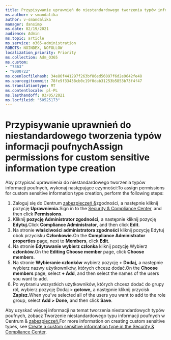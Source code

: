 ```yaml
---
title: Przypisywanie uprawnień do niestandardowego tworzenia typów informacji poufnych
ms.author: v-smandalika
author: v-smandalika
manager: dansimp
ms.date: 02/19/2021
audience: Admin
ms.topic: article
ms.service: o365-administration
ROBOTS: NOINDEX, NOFOLLOW
localization_priority: Priority
ms.collection: Adm_O365
ms.custom:
- "7363"
- "9000722"
ms.openlocfilehash: 34e86f441297f263bf86ed56097f6d2e9642fe48
ms.sourcegitcommit: 78fe9f33438cb0c19f0dab31253b5853b73f4f47
ms.translationtype: MT
ms.contentlocale: pl-PL
ms.lasthandoff: 03/05/2021
ms.locfileid: "50525173"
---
```

# <a name="assign-permissions-for-custom-sensitive-information-type-creation"></a><span data-ttu-id="7246e-102">Przypisywanie uprawnień do niestandardowego tworzenia typów informacji poufnych</span><span class="sxs-lookup"><span data-stu-id="7246e-102">Assign permissions for custom sensitive information type creation</span></span>

<span data-ttu-id="7246e-103">Aby przypisać uprawnienia do niestandardowego tworzenia typów informacji poufnych, wykonaj następujące czynności:</span><span class="sxs-lookup"><span data-stu-id="7246e-103">To assign permissions for custom sensitive information type creation, perform the following steps:</span></span>

1. <span data-ttu-id="7246e-104">Zaloguj się do Centrum [zabezpieczeń &](https://sip.protection.office.com/)zgodności, a następnie kliknij pozycję **Uprawnienia.**</span><span class="sxs-lookup"><span data-stu-id="7246e-104">Sign in to the [Security & Compliance Center](https://sip.protection.office.com/), and then click **Permissions**.</span></span>
2. <span data-ttu-id="7246e-105">Kliknij **pozycję Administrator zgodności,** a następnie kliknij pozycję **Edytuj.**</span><span class="sxs-lookup"><span data-stu-id="7246e-105">Click **Compliance Administrator**, and then click **Edit**.</span></span>
3. <span data-ttu-id="7246e-106">Na stronie **właściwości administratora zgodności** kliknij pozycję Edytuj obok przycisku **Członkowie.**</span><span class="sxs-lookup"><span data-stu-id="7246e-106">On the **Compliance Administrator properties** page, next to **Members**, click **Edit**.</span></span>
4. <span data-ttu-id="7246e-107">Na stronie **Edytowanie wybierz członka** kliknij pozycję Wybierz **członków.**</span><span class="sxs-lookup"><span data-stu-id="7246e-107">On the **Editing Choose member** page, click **Choose members**.</span></span>
5. <span data-ttu-id="7246e-108">Na stronie **Wybieranie członków** wybierz pozycję **+ Dodaj,** a następnie wybierz nazwy użytkowników, których chcesz dodać.</span><span class="sxs-lookup"><span data-stu-id="7246e-108">On the **Choose members** page, select **+ Add**, and then select the names of the users you want to add.</span></span>
6. <span data-ttu-id="7246e-109">Po wybraniu wszystkich użytkowników, których chcesz dodać do grupy ról, wybierz pozycję Dodaj > **gotowe,** a następnie kliknij przycisk **Zapisz.**</span><span class="sxs-lookup"><span data-stu-id="7246e-109">When you've selected all of the users you want to add to the role group, select **Add > Done,** and then click **Save**.</span></span>

<span data-ttu-id="7246e-110">Aby uzyskać więcej informacji na temat tworzenia niestandardowych typów poufnych, zobacz Tworzenie niestandardowego typu informacji poufnych w Centrum & [zabezpieczeń.](https://docs.microsoft.com/microsoft-365/compliance/create-a-custom-sensitive-information-type)</span><span class="sxs-lookup"><span data-stu-id="7246e-110">For more information on creating custom sensitive types, see [Create a custom sensitive information type in the Security & Compliance Center](https://docs.microsoft.com/microsoft-365/compliance/create-a-custom-sensitive-information-type).</span></span>